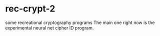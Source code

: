 # rec-crypt-2
some recreational cryptography programs
The main one right now is the experimental neural net cipher ID program.
